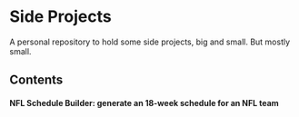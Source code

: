 # Side Projects

A personal repository to hold some side projects, big and small. But mostly
small.

## Contents

#### NFL Schedule Builder: generate an 18-week schedule for an NFL team
